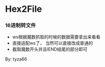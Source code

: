 # Hex2File
### 16进制转文件

- ws根据魔数抓取的时候的数据需要拿出来看看
- 直接适配ws了， 当然可以直接改成普通的
- 截取魔数开头并且IEND结尾的部分即可

By: tyza66
